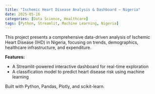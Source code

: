 ```yaml
---
title: "Ischemic Heart Disease Analysis & Dashboard – Nigeria"
date: 2025-05-16
categories: [Data Science, Healthcare]
tags: [Python, Streamlit, Machine Learning, Nigeria]
---
```


This project presents a comprehensive data-driven analysis of Ischemic Heart Disease (IHD) in Nigeria, focusing on trends, demographics, healthcare infrastructure, and expenditure.

**Features:**
- A Streamlit-powered interactive dashboard for real-time exploration
- A classification model to predict heart disease risk using machine learning

Built with Python, Pandas, Plotly, and scikit-learn.
